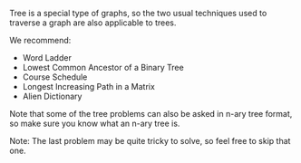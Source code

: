 Tree is a special type of graphs, so the two usual techniques used to traverse a graph are also applicable to trees.

We recommend: 
+ Word Ladder
+ Lowest Common Ancestor of a Binary Tree 
+ Course Schedule
+ Longest Increasing Path in a Matrix
+ Alien Dictionary

Note that some of the tree problems can also be asked in n-ary tree format, so make sure you know what an n-ary tree is.

Note: The last problem may be quite tricky to solve, so feel free to skip that one.
